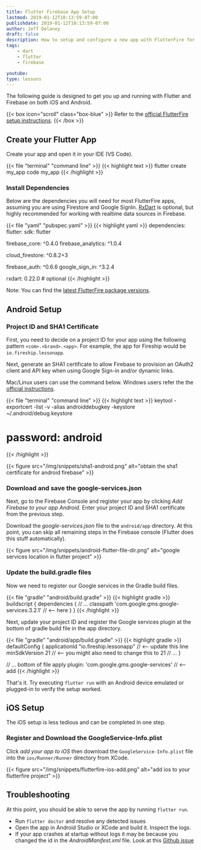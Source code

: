 ```yaml
---
title: Flutter Firebase App Setup
lastmod: 2019-01-12T10:13:59-07:00
publishdate: 2019-01-12T10:13:59-07:00
author: Jeff Delaney
draft: false
description: How to setup and configure a new app with FlutterFire for Auth, Firestore, and Analytics
tags: 
    - dart
    - flutter
    - firebase

youtube: 
type: lessons 
---
```


The following guide is designed to get you up and running with Flutter and Firebase on both iOS and Android.

{{< box icon="scroll" class="box-blue" >}}
Refer to the [official FlutterFire setup instructions](https://firebase.google.com/docs/flutter/setup). 
{{< /box >}}


## Create your Flutter App

Create your app and open it in your IDE (VS Code).

{{< file "terminal" "command line" >}}
{{< highlight text >}}
flutter create my_app
code my_app
{{< /highlight >}}

### Install Dependencies

Below are the dependencies you will need for most FlutterFire apps, assuming you are using Firestore and Google SignIn. [RxDart](https://pub.dartlang.org/packages/rxdart) is optional, but highly recommended for working with realtime data sources in Firebase. 

{{< file "yaml" "pubspec.yaml" >}}
{{< highlight yaml >}}
dependencies:
  flutter:
    sdk: flutter

  firebase_core: ^0.4.0
  firebase_analytics: ^1.0.4

  cloud_firestore: ^0.8.2+3

  firebase_auth:  ^0.6.6
  google_sign_in: ^3.2.4

  rxdart: 0.22.0 # optional
{{< /highlight >}}


Note: You can find the [latest FlutterFire package versions](https://github.com/flutter/plugins/blob/master/FlutterFire.md). 


## Android Setup

### Project ID and SHA1 Certificate

First, you need to decide on a project ID for your app using the following pattern `<com>.<brand>.<app>`. For example, the app for Fireship would be `io.fireship.lessonapp`. 

Next, generate an SHA1 certificate to allow Firebase to provision an OAuth2 client and API key when using Google Sign-in and/or dynamic links. 

Mac/Linux users can use the command below. Windows users refer the the [official instructions](https://developers.google.com/android/guides/client-auth). 

{{< file "terminal" "command line" >}}
{{< highlight text >}}
keytool -exportcert -list -v -alias androiddebugkey -keystore ~/.android/debug.keystore

# password: android
{{< /highlight >}}

{{< figure src="/img/snippets/sha1-android.png" alt="obtain the sha1 certificate for android firebase" >}}


### Download and save the google-services.json

Next, go to the Firebase Console and register your app by clicking *Add Firebase to your app Android*. Enter your project ID and SHA1 certificate from the previous step.

 Download the *google-services.json* file to the `android/app` directory. At this point, you can skip all remaining steps in the Firebase console (Flutter does this stuff automatically).

{{< figure src="/img/snippets/android-flutter-file-dir.png" alt="google services location in flutter project" >}}

### Update the build.gradle files

Now we need to register our Google services in the Gradle build files. 

{{< file "gradle" "android/build.gradle" >}}
{{< highlight gradle >}}
buildscript {
   dependencies {
       // ...
       classpath 'com.google.gms:google-services:3.2.1'   // <-- here
   }
}
{{< /highlight >}}

Next, update your project ID and register the Google services plugin at the bottom of gradle build file in the app directory. 

{{< file "gradle" "android/app/build.gradle" >}}
{{< highlight gradle >}}
    defaultConfig {
        applicationId "io.fireship.lessonapp" // <-- update this line
        minSdkVersion 21 // <-- you might also need to change this to 21
        // ...
    }

// ... bottom of file
apply plugin: 'com.google.gms.google-services' // <-- add
{{< /highlight >}}

That's it. Try executing `flutter run` with an Android device emulated or plugged-in to verify the setup worked. 

## iOS Setup

The iOS setup is less tedious and can be completed in one step. 

### Register and Download the GoogleService-Info.plist
Click *add your app to iOS* then download the `GoogleService-Info.plist` file into the `ios/Runner/Runner` directory from XCode.    

{{< figure src="/img/snippets/flutterfire-ios-add.png" alt="add ios to your flutterfire project" >}}


## Troubleshooting

At this point, you should be able to serve the app by running `flutter run`. 

- Run `flutter doctor` and resolve any detected issues
- Open the app in Android Studio or XCode and build it. Inspect the logs. 
- If your app crashes at startup without logs it may be because you changed the id in the *AndroidManifest.xml* file. Look at this [Github issue](https://github.com/flutter/flutter/issues/13762#issuecomment-399450334) 